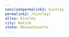 ```yaml
---
﻿nonslashpermalink2: kinsley
permalink2: /kinsley/
alley: Kinsley
city: Natick
state: Massachusetts
---
```

